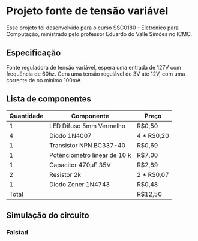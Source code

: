 # Projeto fonte de tensão variável
  Esse projeto foi desenvolvido para o curso SSC0180 - Eletrônico para Computação, ministrado pelo professor Eduardo do Valle Simões no ICMC.

## Especificação
  Fonte reguladora de tensão variável, espera uma entrada de 127V com frequência de 60hz. Gera uma tensão regulável de 3V até 12V, com uma corrente de 
  no mínimo 100mA.

## Lista de componentes

| Quantidade  | Componente | Preço |
| ------------------- | ------------------- |------------------- |
|  1|  LED Difuso 5mm Vermelho 	 |  R$0,50 |
|  4 |  Diodo 1N4007 | 4 * R$0,20 |
|  1| Transistor NPN BC337-40 | R$0,69|
|  1 | Potênciometro linear de 10 k| R$7,00|
| 1 | Capacitor 470µF 35V | R$2,89|
| 2 | Resistor 2k | 2 * R$0,07| 
| 1 | Diodo Zener 1N4743 | R$0,48|
| Total |  | R$12,50 |

## Simulação do circuito 
### Falstad
  

